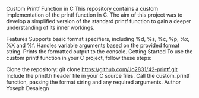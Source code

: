 Custom Printf Function in C
This repository contains a custom implementation of the printf function in C. The aim of this project was to develop a simplified version of the standard printf function to gain a deeper understanding of its inner workings.

Features
Supports basic format specifiers, including %d, %s, %c, %p, %x, %X and %f.
Handles variable arguments based on the provided format string.
Prints the formatted output to the console.
Getting Started
To use the custom printf function in your C project, follow these steps:

Clone the repository: git clone https://github.com/Jo2831/42-printf.git
Include the printf.h header file in your C source files.
Call the custom_printf function, passing the format string and any required arguments.
Author Yoseph Desalegn

